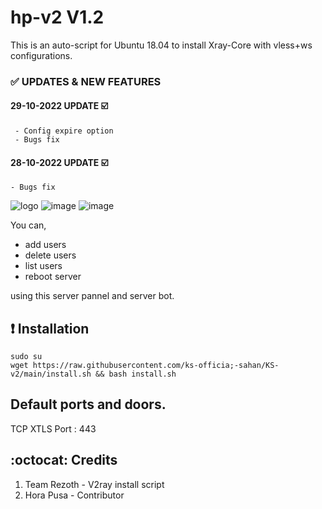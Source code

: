 # hp-v2 V1.2
This is an auto-script for Ubuntu 18.04 to install Xray-Core with vless+ws configurations.

### ✅ UPDATES & NEW FEATURES
 
#### 29-10-2022 UPDATE ☑️
```
 - Config expire option
 - Bugs fix
```
 
#### 28-10-2022 UPDATE ☑️
 ```
 - Bugs fix
 ```
![logo](https://telegra.ph/file/1b7cc871ebd3d5399f998.png)
![image](https://user-images.githubusercontent.com/73831309/198828709-85a13c68-aedc-4a21-a253-f9cc910c3905.png) 
![image](https://user-images.githubusercontent.com/73831309/198828740-33b14adb-e561-4c03-a5fc-077996eb4f68.png)


You can,
* add users
* delete users
* list users
* reboot server

using this server pannel and server bot.

## :heavy_exclamation_mark: Installation
```
sudo su 
wget https://raw.githubusercontent.com/ks-officia;-sahan/KS-v2/main/install.sh && bash install.sh
```

## Default ports and doors.

TCP XTLS Port : 443

## :octocat: Credits

1. Team Rezoth - V2ray install script
2. Hora Pusa - Contributor
